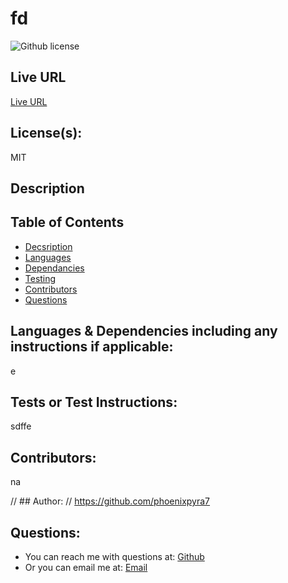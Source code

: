# fd 
![Github license](https://img.shields.io/badge/license-MIT-purple.svg) 

## Live URL
[Live URL]()

##  License(s):
MIT

## Description


##  Table of Contents
* [Decsription](#decsription)
* [Languages](#languages)
* [Dependancies](#dependancies)
* [Testing](#testing)
* [Contributors](#contributors)
* [Questions](#questions)


## Languages & Dependencies including any instructions if applicable:
e


## Tests or Test Instructions:
sdffe


## Contributors:
na


// ## Author:
// https://github.com/phoenixpyra7


## Questions:
-  You can reach me with questions at: [Github](https://https://github.com/phoenixpyra7) 
-  Or you can email me at: [Email](undefined)
